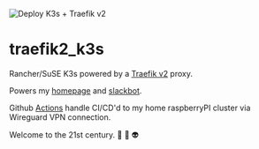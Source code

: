 ![Deploy K3s + Traefik v2](https://github.com/ackersonde/traefik2_k3s/workflows/Deploy%20K3s%20+%20Traefik%20v2/badge.svg)

# traefik2_k3s

Rancher/SuSE K3s powered by a [Traefik v2](https://docs.traefik.io/) proxy.

Powers my [homepage](https://github.com/ackersonde/ackerson.de-go) and [slackbot](https://github.com/ackersonde/bender-slackbot).

Github [Actions](https://github.com/ackersonde/traefik2_k3s/actions) handle CI/CD'd to my home raspberryPI cluster via Wireguard VPN connection.

Welcome to the 21st century. :rocket: :stars: :alien:
